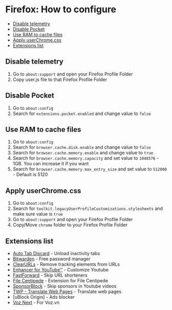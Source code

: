 # Firefox: How to configure

- [Disable telemetry](#disable-telemetry)
- [Disable Pocket](#disable-pocket)
- [Use RAM to cache files](#use-ram-to-cache-files)
- [Apply userChrome.css](#apply-userchromecss)
- [Extensions list](#extensions-list)

## Disable telemetry

1. Go to `about:support` and open your Firefox Profile Folder
2. Copy user.js file to that Firefox Profile Folder

## Disable Pocket

1. Go to `about:config`
2. Search for `extensions.pocket.enabled` and change value to `false`

## Use RAM to cache files

1. Go to `about:config`
2. Search for `browser.cache.disk.enable` and change value to `false`
3. Search for `browser.cache.memory.enable` and change value to `true`
4. Search for `browser.cache.memory.capacity` and set value to `1048576` - 1GB. You can increase it if you want
5. Search for `browser.cache.memory.max_entry_size` and set value to `512000` - Default is 5120

## Apply userChrome.css

1. Go to `about:config`
2. Search for `toolkit.legacyUserProfileCustomizations.stylesheets` and make sure value is `true`
3. Go to `about:support` and open your Firefox Profile Folder
4. Copy/Move `chrome` folder to your Firefox Profile Folder

## Extensions list

- [Auto Tab Discard](https://addons.mozilla.org/en-US/firefox/addon/auto-tab-discard/) - Unload inactivity tabs
- [Bitwarden](https://addons.mozilla.org/en-US/firefox/addon/bitwarden-password-manager/) - Free password manager
- [ClearURLs](https://addons.mozilla.org/en-US/firefox/addon/clearurls/) - Remove tracking elements from URLs
- [Enhancer for YouTube™](https://addons.mozilla.org/en-US/firefox/addon/enhancer-for-youtube/) - Customize Youtube
- [FastForward](https://addons.mozilla.org/en-US/firefox/addon/fastforwardteam/) - Skip URL shorteners
- [File Centipede](https://github.com/filecxx/FileCentipede) - Extension for File Centipede
- [SponsorBlock](https://addons.mozilla.org/en-US/firefox/addon/sponsorblock/) - Skip sponsors in Youtube videos
- [TWP - Translate Web Pages](https://addons.mozilla.org/en-US/firefox/addon/traduzir-paginas-web/) - Translate web pages
- [uBlock Origin] - Ads blocker
- [Voz Next](https://addons.mozilla.org/en-US/firefox/addon/voz-next/) - For Voz.vn
